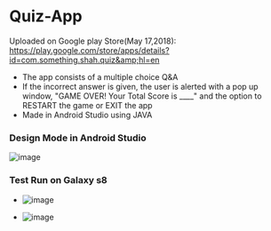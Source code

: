 # Quiz-App
Uploaded on Google play Store(May 17,2018):  https://play.google.com/store/apps/details?id=com.something.shah.quiz&amp;hl=en


* The app consists of a multiple choice Q&A
* If the incorrect answer is given, the user is alerted with a pop up window, "GAME OVER! Your Total Score is ____" and the option to RESTART the game or EXIT the app
* Made in Android Studio using JAVA



### Design Mode in Android Studio

 


![image](https://user-images.githubusercontent.com/52587103/60776140-cf7db880-a0f7-11e9-9434-676c72fc792f.png)


### Test Run on Galaxy s8

*	![image](https://user-images.githubusercontent.com/52587103/60776143-d6a4c680-a0f7-11e9-84c4-79c49b7ed505.png)


*	![image](https://user-images.githubusercontent.com/52587103/60776147-dd333e00-a0f7-11e9-826c-6e3ae96800a9.png)
 
